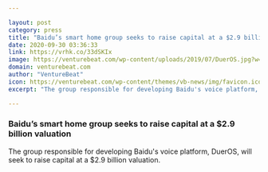 ```yaml
---

layout: post
category: press
title: "Baidu’s smart home group seeks to raise capital at a $2.9 billion valuation"
date: 2020-09-30 03:36:33
link: https://vrhk.co/33dSKIx
image: https://venturebeat.com/wp-content/uploads/2019/07/DuerOS.jpg?w=1200&strip=all
domain: venturebeat.com
author: "VentureBeat"
icon: https://venturebeat.com/wp-content/themes/vb-news/img/favicon.ico
excerpt: "The group responsible for developing Baidu's voice platform, DuerOS, will seek to raise capital at a $2.9 billion valuation."

---
```


### Baidu’s smart home group seeks to raise capital at a $2.9 billion valuation

The group responsible for developing Baidu's voice platform, DuerOS, will seek to raise capital at a $2.9 billion valuation.